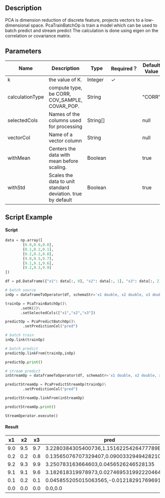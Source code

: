 ## Description
PCA is dimension reduction of discrete feature, projects vectors to a low-dimensional space.
 PcaTrainBatchOp is train a model which can be used to batch predict and stream predict
 The calculation is done using eigen on the correlation or covariance matrix.

## Parameters
| Name | Description | Type | Required？ | Default Value |
| --- | --- | --- | --- | --- |
| k | the value of K. | Integer | ✓ |  |
| calculationType | compute type, be CORR, COV_SAMPLE, COVAR_POP. | String |  | "CORR" |
| selectedCols | Names of the columns used for processing | String[] |  | null |
| vectorCol | Name of a vector column | String |  | null |
| withMean | Centers the data with mean before scaling. | Boolean |  | true |
| withStd | Scales the data to unit standard deviation. true by default | Boolean |  | true |


## Script Example

#### Script

```python
data = np.array([
        [0.0,0.0,0.0],
        [0.1,0.2,0.1],
        [0.2,0.2,0.8],
        [9.0,9.5,9.7],
        [9.1,9.1,9.6],
        [9.2,9.3,9.9]
])

df = pd.DataFrame({"x1": data[:, 0], "x2": data[:, 1], "x3": data[:, 2]})

# batch source 
inOp = dataframeToOperator(df, schemaStr='x1 double, x2 double, x3 double', op_type='batch')

trainOp = PcaTrainBatchOp()\
       .setK(2)\
       .setSelectedCols(["x1","x2","x3"])

predictOp = PcaPredictBatchOp()\
        .setPredictionCol("pred")

# batch train
inOp.link(trainOp)

# batch predict
predictOp.linkFrom(trainOp,inOp)

predictOp.print()

# stream predict
inStreamOp = dataframeToOperator(df, schemaStr='x1 double, x2 double, x3 double', op_type='stream')

predictStreamOp = PcaPredictStreamOp(trainOp)\
        .setPredictionCol("pred")

predictStreamOp.linkFrom(inStreamOp)

predictStreamOp.print()

StreamOperator.execute()
```
#### Result

x1|x2|x3|pred
---|---|---|----
9.0|9.5|9.7|3.2280384305400736,1.1516225426477789E-4
0.2|0.2|0.8|0.13565076707329407,0.09003329494282108
9.2|9.3|9.9|3.250783163664603,0.0456526246528135
9.1|9.1|9.6|3.182618319978973,0.027469531992220464
0.1|0.2|0.1|0.045855205015063565,-0.012182917696915518
0.0|0.0|0.0|0.0,0.0




